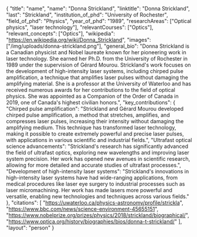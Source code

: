 {
  "title": "name",
  "name": "Donna Strickland",
  "linktitle": "Donna Strickland",
  "last": "Strickland",
  "institution_of_phd": "University of Rochester",
  "field_of_phd": "Physics",
  "year_of_phd": "1989",
  "researchAreas": ["Optical physics", "laser technology"],
  "relevantCourses": ["Optics"],
  "relevant_concepts": ["Optics"],
  "wikipedia": "https://en.wikipedia.org/wiki/Donna_Strickland",
  "images": ["/img/uploads/donna-strickland.png"],
  "general_bio": "Donna Strickland is a Canadian physicist and Nobel laureate known for her pioneering work in laser technology. She earned her Ph.D. from the University of Rochester in 1989 under the supervision of Gérard Mourou. Strickland's work focuses on the development of high-intensity laser systems, including chirped pulse amplification, a technique that amplifies laser pulses without damaging the amplifying material. She is a professor at the University of Waterloo and has received numerous awards for her contributions to the field of optical physics. She was appointed as a Companion of the Order of Canada in 2019, one of Canada's highest civilian honors.",
  "key_contributions": {
    "Chirped pulse amplification": "Strickland and Gérard Mourou developed chirped pulse amplification, a method that stretches, amplifies, and compresses laser pulses, increasing their intensity without damaging the amplifying medium. This technique has transformed laser technology, making it possible to create extremely powerful and precise laser pulses, with applications in various scientific and industrial fields.",
    "Ultrafast optical science advancements": "Strickland's research has significantly advanced the field of ultrafast optics, exploring new wavelengths and improving laser system precision. Her work has opened new avenues in scientific research, allowing for more detailed and accurate studies of ultrafast processes.",
    "Development of high-intensity laser systems": "Strickland's innovations in high-intensity laser systems have had wide-ranging applications, from medical procedures like laser eye surgery to industrial processes such as laser micromachining. Her work has made lasers more powerful and versatile, enabling new technologies and techniques across various fields."
  },
  "citations": [
    "https://uwaterloo.ca/physics-astronomy/profile/strickla",
    "https://www.bbc.com/news/science-environment-45655151",
    "https://www.nobelprize.org/prizes/physics/2018/strickland/biographical/",
    "https://www.optica.org/history/biographies/bios/donna-t-strickland/"
  ],
  "layout": "person"
}
